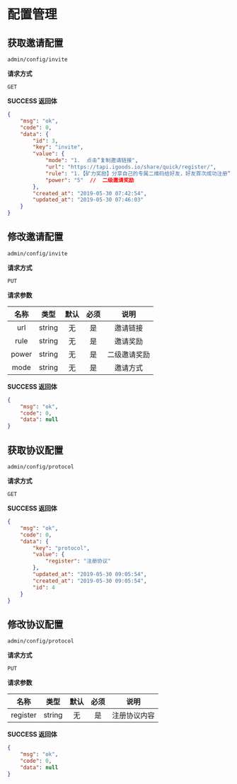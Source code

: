 # 配置管理

## 获取邀请配置

`admin/config/invite`

**请求方式**

`GET`

**SUCCESS 返回体**

```json
{
    "msg": "ok",
    "code": 0,
    "data": {
        "id": 3,
        "key": "invite",
        "value": {
            "mode": "1.  点击“复制邀请链接",
            "url": "https://tapi.igoods.io/share/quick/register/",
            "rule": "1.【矿力奖励】分享自己的专属二维码给好友，好友首次成功注册“链优品APP”后，你将获取10个矿力奖励",
            "power": "5"  //  二级邀请奖励
        },
        "created_at": "2019-05-30 07:42:54",
        "updated_at": "2019-05-30 07:46:03"
    }
}
```

## 修改邀请配置

`admin/config/invite`

**请求方式**

`PUT`

**请求参数**

|   名称   |  类型  | 默认 | 必须 |                说明                 |
| :------: | :----: | :--: | :--: | :---------------------------------: |
|   url   | string |  无  |  是  |             邀请链接                   |
|   rule  | string |  无  |  是  |             邀请奖励                   |
|   power | string |  无  |  是  |             二级邀请奖励               |
|   mode  | string |  无  |  是  |              邀请方式                  |

**SUCCESS 返回体**

```json
{
    "msg": "ok",
    "code": 0,
    "data": null
}
```

## 获取协议配置

`admin/config/protocol`

**请求方式**

`GET`

**SUCCESS 返回体**

```json
{
    "msg": "ok",
    "code": 0,
    "data": {
        "key": "protocol",
        "value": {
            "register": "注册协议"
        },
        "updated_at": "2019-05-30 09:05:54",
        "created_at": "2019-05-30 09:05:54",
        "id": 4
    }
}
```

## 修改协议配置

`admin/config/protocol`

**请求方式**

`PUT`

**请求参数**

|   名称   |  类型  | 默认 | 必须 |                说明                 |
| :------: | :----: | :--: | :--: | :---------------------------------: |
|   register   | string |  无  |  是  |            注册协议内容                   |

**SUCCESS 返回体**

```json
{
    "msg": "ok",
    "code": 0,
    "data": null
}
```